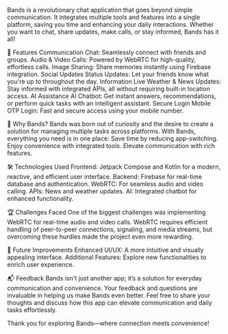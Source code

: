 Bands is a revolutionary chat application that goes beyond simple communication. 
It integrates multiple tools and features into a single platform, saving you time and enhancing your daily interactions. 
Whether you want to chat, share updates, make calls, or stay informed, Bands has it all!

🚀 Features
Communication
Chat: Seamlessly connect with friends and groups.
Audio & Video Calls: Powered by WebRTC for high-quality, effortless calls.
Image Sharing: Share memories instantly using Firebase integration.
Social Updates
Status Updates: Let your friends know what you're up to throughout the day.
Information
Live Weather & News Updates: Stay informed with integrated APIs, all without requiring built-in location access.
AI Assistance
AI Chatbot: Get instant answers, recommendations, or perform quick tasks with an intelligent assistant.
Secure Login
Mobile OTP Login: Fast and secure access using your mobile number.

🌟 Why Bands?
Bands was born out of curiosity and the desire to create a solution for managing multiple tasks across platforms. With Bands, everything you need is in one place:
Save time by reducing app-switching.
Enjoy convenience with integrated tools.
Elevate communication with rich features.

🛠️ Technologies Used
Frontend: Jetpack Compose and Kotlin for a modern, reactive, and efficient user interface.
Backend: Firebase for real-time database and authentication.
WebRTC: For seamless audio and video calling.
APIs: News and weather updates.
AI: Integrated chatbot for enhanced functionality.

🏆 Challenges Faced
One of the biggest challenges was implementing WebRTC for real-time audio and video calls. WebRTC requires efficient handling of peer-to-peer connections, signaling, and media streams, but overcoming these hurdles made the project even more rewarding.

🎯 Future Improvements
Enhanced UI/UX: A more intuitive and visually appealing interface.
Additional Features: Explore new functionalities to enrich user experience.

📬 Feedback
Bands isn't just another app; it’s a solution for everyday communication and convenience. Your feedback and questions are invaluable in helping us make Bands even better. Feel free to share your thoughts and discuss how this app can elevate communication and daily tasks effortlessly.

Thank you for exploring Bands—where connection meets convenience!
